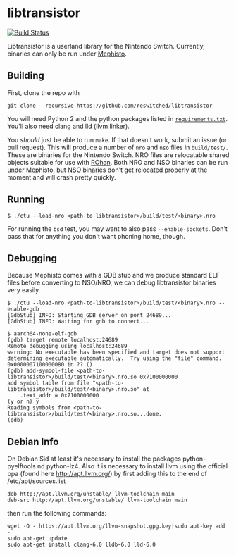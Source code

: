 # libtransistor
[![Build Status](https://travis-ci.org/reswitched/libtransistor.svg?branch=master)](https://travis-ci.org/reswitched/libtransistor)

Libtransistor is a userland library for the Nintendo Switch. Currently, binaries can only be run under [Mephisto](https://github.com/reswitched/Mephisto). 

## Building

First, clone the repo with

```
git clone --recursive https://github.com/reswitched/libtransistor
```
You will need Python 2 and the python packages listed in [`requirements.txt`](https://github.com/reswitched/libtransistor/blob/master/requirements.txt). You'll also need clang and lld (llvm linker). 

You *should* just be able to run `make`. If that doesn't work, submit an issue (or pull request). This will produce a number of `nro` and `nso` files in `build/test/`. These are binaries for the Nintendo Switch. NRO files are relocatable shared objects suitable for use with [ROhan](https://reswitched.tech/rohan). Both NRO and NSO binaries can be run under Mephisto, but NSO binaries don't get relocated properly at the moment and will crash pretty quickly.

## Running

```
$ ./ctu --load-nro <path-to-libtransistor>/build/test/<binary>.nro
```
For running the `bsd` test, you may want to also pass `--enable-sockets`. Don't pass that for anything you don't want phoning home, though.

## Debugging

Because Mephisto comes with a GDB stub and we produce standard ELF files before converting to NSO/NRO, we can debug libtransistor binaries very easily.

```
$ ./ctu --load-nro <path-to-libtransistor>/build/test/<binary>.nro --enable-gdb
[GdbStub] INFO: Starting GDB server on port 24689...
[GdbStub] INFO: Waiting for gdb to connect...
```
```
$ aarch64-none-elf-gdb 
(gdb) target remote localhost:24689
Remote debugging using localhost:24689
warning: No executable has been specified and target does not support
determining executable automatically.  Try using the "file" command.
0x0000007100000080 in ?? ()
(gdb) add-symbol-file <path-to-libtransistor>/build/test/<binary>.nro.so 0x7100000000
add symbol table from file "<path-to-libtransistor>/build/test/<binary>.nro.so" at
	.text_addr = 0x7100000000
(y or n) y
Reading symbols from <path-to-libtransistor>/build/test/<binary>.nro.so...done.
(gdb) 
```
## Debian Info
On Debian Sid at least it's necessary to install the packages python-pyelftools nd python-lz4. Also it is necessary to install llvm using the official ppa (found here http://apt.llvm.org/) by first adding this to the end of /etc/apt/sources.list
```
deb http://apt.llvm.org/unstable/ llvm-toolchain main
deb-src http://apt.llvm.org/unstable/ llvm-toolchain main
```
then run the following commands:
```
wget -O - https://apt.llvm.org/llvm-snapshot.gpg.key|sudo apt-key add -
sudo apt-get update
sudo apt-get install clang-6.0 lldb-6.0 lld-6.0
```
